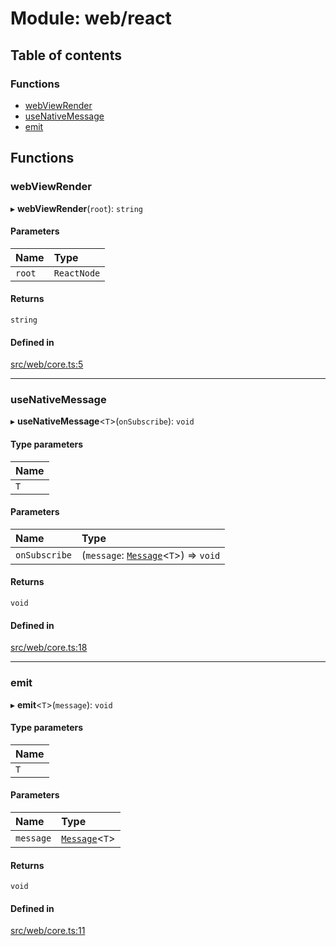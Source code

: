 # Module: web/react

## Table of contents

### Functions

- [webViewRender](web_react.md#webviewrender)
- [useNativeMessage](web_react.md#usenativemessage)
- [emit](web_react.md#emit)

## Functions

### webViewRender

▸ **webViewRender**(`root`): `string`

#### Parameters

| Name | Type |
| :------ | :------ |
| `root` | `ReactNode` |

#### Returns

`string`

#### Defined in

[src/web/core.ts:5](https://github.com/inokawa/react-native-react-bridge/blob/583a562/src/web/core.ts#L5)

___

### useNativeMessage

▸ **useNativeMessage**<`T`\>(`onSubscribe`): `void`

#### Type parameters

| Name |
| :------ |
| `T` |

#### Parameters

| Name | Type |
| :------ | :------ |
| `onSubscribe` | (`message`: [`Message`](index.md#message)<`T`\>) => `void` |

#### Returns

`void`

#### Defined in

[src/web/core.ts:18](https://github.com/inokawa/react-native-react-bridge/blob/583a562/src/web/core.ts#L18)

___

### emit

▸ **emit**<`T`\>(`message`): `void`

#### Type parameters

| Name |
| :------ |
| `T` |

#### Parameters

| Name | Type |
| :------ | :------ |
| `message` | [`Message`](index.md#message)<`T`\> |

#### Returns

`void`

#### Defined in

[src/web/core.ts:11](https://github.com/inokawa/react-native-react-bridge/blob/583a562/src/web/core.ts#L11)
